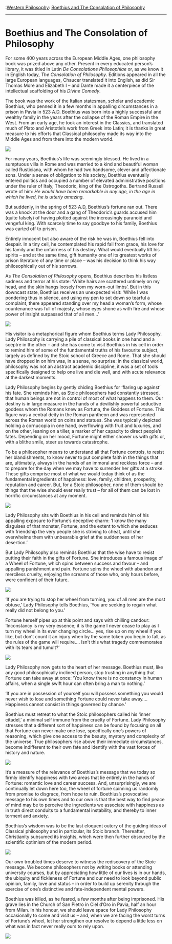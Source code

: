 :[Western Philosophy](https://www.theschooloflife.com/thebookoflife/category/leisure/western-philosophy/): [Boethius and The Consolation of Philosophy](https://www.theschooloflife.com/thebookoflife/boethius-and-the-consolation-of-philosophy/)

* * *

# Boethius and The Consolation of Philosophy

For some 400 years across the European Middle Ages, one philosophy book was prized above any other. Present in every educated person’s library, it was titled in Latin _De Consolatione Philosophiae_ or, as we know it in English today, _The Consolation of Philosophy_. Editions appeared in all the large European languages, Chaucer translated it into English, as did Sir Thomas More and Elizabeth I – and Dante made it a centerpiece of the intellectual scaffolding of his _Divine Comedy_.

The book was the work of the Italian statesman, scholar and academic Boethius, who penned it in a few months in appalling circumstances in a prison in Pavia in 523 A.D. Boethius was born into a highly successful and wealthy family in the years after the collapse of the Roman Empire in the West. From an early age, he took an interest in the Classics, and translated much of Plato and Aristotle’s work from Greek into Latin; it is thanks in great measure to his efforts that Classical philosophy made its way into the Middle Ages and from there into the modern world.

![](https://www.theschooloflife.com/thebookoflife/wp-content/uploads/2017/11/1179px-Boethius_initial_consolation_philosophy.jpg)

For many years, Boethius’s life was seemingly blessed. He lived in a sumptuous villa in Rome and was married to a kind and beautiful woman called Rusticiana, with whom he had two handsome, clever and affectionate sons. Under a sense of obligation to his society, Boethius eventually entered politics and occupied a number of elevated administrative positions under the ruler of Italy, Theodoric, king of the Ostrogoths. Bertrand Russell wrote of him: _He would have been remarkable in any age, in the age in which he lived, he is utterly amazing._

But suddenly, in the spring of 523 A.D, Boethius’s fortune ran out. There was a knock at the door and a gang of Theodoric’s guards accused him (quite falsely) of having plotted against the increasingly paranoid and vengeful king. With scarcely time to say goodbye to his family, Boethius was carted off to prison.

Entirely innocent but also aware of the risk he was in, Boethius fell into despair. In a tiny cell, he contemplated his rapid fall from grace, his love for his family and the unfairness of his destiny. What would eventually lift his spirits – and at the same time, gift humanity one of its greatest works of prison literature of any time or place – was his decision to think his way philosophically out of his sorrows.

As _The Consolation of Philosophy_ opens, Boethius describes his listless sadness and terror at his state: ‘White hairs are scattered untimely on my head, and the skin hangs loosely from my worn-out limbs’. But in this downcast state, Boethius receives an unexpected visit: ‘While I was pondering thus in silence, and using my pen to set down so tearful a complaint, there appeared standing over my head a woman’s form, whose countenance was full of majesty, whose eyes shone as with fire and whose power of insight surpassed that of all men…’

![](https://www.purplemotes.net/wp-content/uploads/2015/09/lady-philosophy-boethius-450x463.jpg)

His visitor is a metaphorical figure whom Boethius terms Lady Philosophy. Lady Philosophy is carrying a pile of classical books in one hand and a sceptre in the other – and she has come to visit Boethius in his cell in order to remind him of some of the fundamental truths of his favourite subject, largely as defined by the Stoic school of Greece and Rome. That she should have dropped in on him was, in a sense, no surprise: in the classical world, philosophy was not an abstract academic discipline, it was a set of tools specifically designed to help one live and die well, and with acute relevance at the darkest moments.

Lady Philosophy begins by gently chiding Boethius for ‘flaring up against’ his fate. She reminds him, as Stoic philosophers had constantly stressed, that human beings are not in control of most of what happens to them. Our destiny is in large measure in the hands of a devilishly powerful seductive goddess whom the Romans knew as Fortuna, the Goddess of Fortune. This figure was a central deity in the Roman pantheon and was represented across the Roman world on coins and statues. She was typically depicted holding a cornucopia in one hand, overflowing with fruit and luxuries, and on the other, leaning on a tiller, a marker of her capacity to direct people’s fates. Depending on her mood, Fortune might either shower us with gifts or, with a blithe smile, steer us towards catastrophe.

To be a philosopher means to understand all that Fortune controls, to resist her blandishments, to know never to put complete faith in the things that are, ultimately, always in the hands of an immoral and reckless force – and to prepare for the day when we may have to surrender her gifts at a stroke. These gifts comprise most of what we would today think of as the fundamental ingredients of happiness: love, family, children, prosperity, reputation and career. But, for a Stoic philosopher, none of them should be things that the wise should ever really trust – for all of them can be lost in horrific circumstances at any moment.

![](https://www.goddessgift.net/images/fortuna-SS-FOR-3.jpg)

Lady Philosophy sits with Boethius in his cell and reminds him of his appalling exposure to Fortune’s deceptive charm: ‘I know the many disguises of that monster, Fortune, and the extent to which she seduces with friendship the very people she is striving to cheat, until she overwhelms them with unbearable grief at the suddenness of her desertion.’

But Lady Philosophy also reminds Boethius that the wise have to resist putting their faith in the gifts of Fortune. She introduces a famous image of a Wheel of Fortune, which spins between success and favour – and appalling punishment and pain. Fortune spins the wheel with abandon and merciless cruelty, enjoying the screams of those who, only hours before, were confident of their future.

![](http://www.intellectualtakeout.org/sites/ito/files/wheel_of_fortune_decameron.jpg)

‘If you are trying to stop her wheel from turning, you of all men are the most obtuse,’ Lady Philosophy tells Boethius, ‘You are seeking to regain what really did not belong to you.’

Fortune herself pipes up at this point and says with chilling candour: ‘Inconstancy is my very essence; it is the game I never cease to play as I turn my wheel in its ever changing circle… yes, rise up on my wheel if you like, but don’t count it an injury when by the same token you begin to fall, as the rules of the game will require…. Isn’t this what tragedy commemorates with its tears and tumult?’

![](https://www.theschooloflife.com/thebookoflife/wp-content/uploads/2017/11/800px-ForutuneWheel.jpg)

Lady Philosophy now gets to the heart of her message. Boethius must, like any good philosophically inclined person, stop trusting in anything that Fortune can take away at once: ‘You know there is no constancy in human affairs, when a single swift hour can often bring a man to nothing.’

‘If you are in possession of yourself you will possess something you would never wish to lose and something Fortune could never take away…. Happiness cannot consist in things governed by chance.’

Boethius must retreat to what the Stoic philosophers called his ‘inner citadel,’ a minimal self immune from the cruelty of Fortune. Lady Philosophy stresses that a different sort of happiness can be found by focusing on all that Fortune can never make one lose, specifically one’s powers of reasoning, which give one access to the beauty, mystery and complexity of the universe. True philosophers rise above their immediate circumstances, become indifferent to their own fate and identify with the vast forces of history and nature.

![](http://www2.idehist.uu.se/distans/ilmh/Ren/fortune3.jpg)

It’s a measure of the relevance of Boethius’s message that we today so firmly identify happiness with two areas that lie entirely in the hands of Fortune: romantic love and career success. And, unsurprisingly, we are continually let down here too, the wheel of fortune spinning us randomly from promise to disgrace, from hope to ruin. Boethius’s provocative message to his own times and to our own is that the best way to find peace of mind may be to perceive the ingredients we associate with happiness as in truth direct conduits to a fundamental instability, and thereby to inner torment and anxiety.

Boethius’s wisdom was to be the last eloquent outcry of the guiding ideas of Classical philosophy and in particular, its Stoic branch. Thereafter, Christianity subsumed its insights, which were then further obscured by the scientific optimism of the modern period.

![](https://www.theschooloflife.com/thebookoflife/wp-content/uploads/2017/11/Boethius_imprisoned_Consolation_of_philosophy_1385.jpg)

Our own troubled times deserve to witness the rediscovery of the Stoic message. We become philosophers not by writing books or attending university courses, but by appreciating how little of our lives is in our hands, the ubiquity and fickleness of Fortune and our need to look beyond public opinion, family, love and status – in order to build up serenity through the exercise of one’s distinctive and fate-independent mental powers.

Boethius was killed, as he feared, a few months after being imprisoned. His grave lies in the Church of San Pietro in Ciel d’Oro in Pavia, half an hour from Milan. In his honour, we should leave space for Lady Philosophy occasionally to come and visit us – and, when we are facing the worst turns of Fortune’s wheel, let her strengthen our resolve to depend a little less on what was in fact never really ours to rely upon.

[![](https://img.youtube.com/vi/pMUP48stXDc/0.jpg)](https://www.youtube.com/embed/pMUP48stXDc '')
